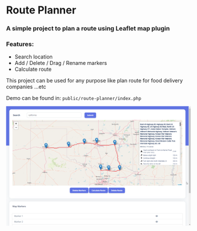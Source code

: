 
# Route Planner

### A simple project to plan a route using Leaflet map plugin

### Features:
- Search location 
- Add / Delete / Drag / Rename markers
- Calculate route

This project can be used for any purpose like plan route for food delivery companies ...etc

Demo can be found in: `public/route-planner/index.php`

![img.png](img.png)